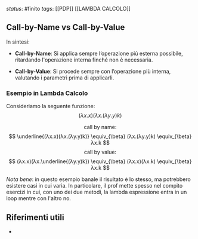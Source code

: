 *status*: #finito
*tags*:  [[PDP]] [[LAMBDA CALCOLO]]

## Call-by-Name vs Call-by-Value

In sintesi:

- **Call-by-Name**: Si applica sempre l’operazione più esterna possibile, ritardando l'operazione interna finché non è necessaria.
  
- **Call-by-Value**: Si procede sempre con l’operazione più interna, valutando i parametri prima di applicarli.

### Esempio in Lambda Calcolo

Consideriamo la seguente funzione:
$$ (λx.x)(λx.(λy.y)k)$$

$$ \text{call by name: } $$
$$ \underline{(λx.x)(λx.(λy.y)k)} \equiv_{\beta} (λx.(λy.y)k) \equiv_{\beta} λx.k $$
$$ \text{call by value: } $$
$$ (λx.x)(λx.\underline{(λy.y)k}) \equiv_{\beta} (λx.x)(λx.k) \equiv_{\beta} λx.k $$

_Nota bene_: in questo esempio banale il risultato è lo stesso, ma potrebbero esistere casi in cui varia. In particolare, il prof mette spesso nel compito esercizi in cui, con uno dei due metodi, la lambda espressione entra in un loop mentre con l'altro no.



## Riferimenti utili

* 